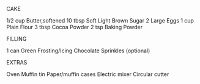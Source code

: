 CAKE

1/2 cup Butter,softened
10 tbsp Soft Light Brown Sugar
2 Large Eggs
1 cup Plain Flour
3 tbsp Cocoa Powder
2 tsp Baking Powder

FILLING

1 can Green Frosting/Icing
Chocolate Sprinkles (optional)

EXTRAS

Oven
Muffin tin
Paper/muffin cases
Electric mixer
Circular cutter